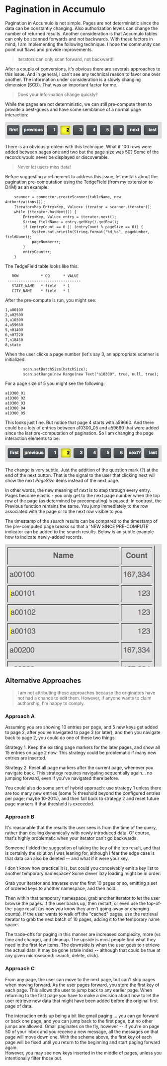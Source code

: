 
# Pagination in Accumulo

Pagination in Accumulo is not simple. Pages are not deterministic since the 
data can be constantly changing. Also authorization levels can change the 
number of returned results. Another consideration is that Accumulo tables 
can only be scanned forwards and not backwards. With these factors in 
mind, I am implementing the following technique. I hope the community 
can point out flaws and provide improvements.

>Iterators can only scan forward, not backward!

After a couple of conversions, it's obvious there are severals approaches to
this issue. And in general, I can't see any technical reason to favor one 
over another. The information under consideration is a slowly changing
dimension (SCD). That was an important factor for me.

>Does your information change quickly?

While the pages are not deterministic, we can still pre-compute them to 
provide a best-guess and have some semblance of a normal page interaction:

![Standard Pagination Controls](../images/standard_pagination.png "Standard Pagination Controls")

There is an obvious problem with this technique. What if 100 rows were added 
between pages one and two but the page size was 50? Some of the records 
would never be displayed or discoverable.

>Never let users miss data!

Before suggesting a refinement to address this issue, let me talk about the 
pagination pre-computation using the TedgeField (from my extension to D4M) 
as an example:

```
    scanner = connector.createScanner(tableName, new Authorizations());
    Iterator<Map.Entry<Key, Value>> iterator = scanner.iterator();
    while (iterator.hasNext()) {
        Entry<Key, Value> entry = iterator.next();
        String fieldName = entry.getKey().getRow();
        if (entryCount == 0 || (entryCount % pageSize == 0)) {
            System.out.println(String.format("%d,%s", pageNumber, fieldName));
            pageNumber++;
        }
        entryCount++;
    }
```

The TedgeField table looks like this:

```
   ROW          * CQ      * VALUE
 ---------------------------------
   STATE_NAME   * field   * 1
   CITY_NAME    * field   * 1    
```

After the pre-compute is run, you might see:

```
1,a00100
2,a02500
3,a10300
4,a59660
5,n01400
6,n07220
7,n18450
8,state
```

When the user clicks a page number (let's say 3, an appropriate scanner is 
initialized.

```
        scan.setBatchSize(batchSize);
        scan.setRange(new Range(new Text("a10300", true, null, true);
```
For a page size of 5 you might see the following:

```
a10300_01
a10300_02
a10300_03
a10300_04
a10300_05
```

This looks just fine. But notice that page 4 starts with a59660. And there 
could be a lots of entries between a10300_05 and a59660 that were added 
since the last pre-computation of pagination. So I am changing the page
interaction elements to be:

![Enhanced Pagination Controls](../images/extended_pagination.png "Enhanced Pagination Controls")

The change is very subtle. Just the addition of the question mark (?) at the
end of the next button. That is the signal to the user that clicking next
will show the next _PageSize_ items instead of the next page.

In other words, the new meaning of _next_ is to step through every entry. Pages 
become elastic - you only get to the next page number when the top row of the 
page (as determined by precomputing) is passed. In contrast, the Previous 
function remains the same. You jump immediately to the row associated with 
the page or to the next row visible to you.

The timestamp of the search results can be compared to the timestamp of the
pre-computed page breaks so that a 'NEW SINCE PRE-COMPUTE' indicator can be 
added to the search results. Below is an subtle example how to indicate
newly-added records.

![New Since Pagination Indicator](../images/new_since_pagination_indicator.png "New Since Pagination Indicator")

## Alternative Approaches

> I am not attributing these approaches because the originators have not had
> a chance to edit them. However, if anyone wants to claim authorship, I'm
> happy to comply.

### Approach A

Assuming you are showing 10
entries per page, and 5 new keys get added to page 2, after you've
navigated to page 3 (or later), and then you navigate back to page 2,
you could do one of these two things:

Strategy 1. Keep the existing page markers for the later pages, and
show all 15 entries on page 2 now. This strategy could be problematic
if many new entries are inserted.

Strategy 2. Reset all page markers after the current page, whenever
you navigate back. This strategy requires navigating sequentially
again... no jumping forward, even if you've navigated there before.

You could also do some sort of hybrid approach: use strategy 1 unless
there are too many new entries (some % threshold beyond the configured
entries per page; maybe 10-20%), and then fall back to strategy 2 and
reset future page markers if that threshold is exceeded.

### Approach B

It's reasonable that the results the user sees is from the time of the 
query, rather than dealing dynamically with newly introduced data.  Of 
course, that's highly problematic when your iterator can't go backwards.

Someone fielded the suggestion of taking the key of the top result, and 
that is certainly the solution I was leaning for, although I fear the edge 
case is that data can also be deleted -- and what if it were your key.

I don't know how practical it is, but could you conceivably emit a key 
list to another temporary namespace? Some clever lazy loading might be 
in order:

Grab your iterator and traverse over the first 10 pages or so, emitting a 
set of ordered keys to another namespace, and then hold.

Then within that temporary namespace, grab another iterator to let the user 
browse the pages.  If the user backs up, then restart, or even use the 
top-of-the-page result (as now you know they aren't going away or changing 
counts).  If the user wants to walk off the "cached" pages, use the retrieval 
iterator to grab the next batch of 10 pages, adding it to the temporary 
name space.

The trade-offs for paging in this manner are increased complexity, more 
 (vs time and change), and cleanup.  The upside is most people find what 
they need in the first few items.  The downside is when the user goes to r
etrieve the actual data, it may be gone (stale index -- although that could 
be true at any given microsecond: search, delete, click).

### Approach C

From any page, the user can move to the next page, but can't skip pages when 
moving forward.  As the user pages forward, you store the first key of each 
page.  This allows the user to jump back to any earlier page.  When returning 
to the first page you have to make a decision about how to let the user 
retrieve new data that might have been added before the original first page 
of data.

The interaction ends up being a bit like gmail paging ... you can go forward 
or back one page, and you can jump back to the first page, but no other jumps 
are allowed.  Gmail paginates on the fly, however -- if you're on page 50 
of your inbox and you receive a new message, all the messages on that page 
will move down one.  With the scheme above, the first key of each page will 
be fixed until you return to the beginning and start paging forward again.  
However, you may see new keys inserted in the middle of pages, unless you 
intentionally filter those out.
